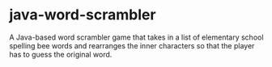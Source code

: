# java-word-scrambler
A Java-based word scrambler game that takes in a list of elementary school spelling bee words and rearranges the inner characters so that the player has to guess the original word.
